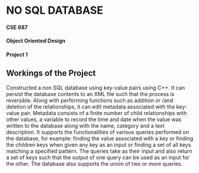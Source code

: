 # NO SQL DATABASE

#### CSE 687 
#### Object Oriented Design 
#### Project 1

## Workings of the Project

Constructed a non SQL database using key-value pairs using C++. 
It can persist the database contents to an XML file such that the process is reversible. 
Along with performing functions such as addition or /and deletion of the relationships, it can edit metadata associated with the key-value pair. 
Metadata consists of a finite number of child relationships with other values, a variable to record the time and date when the value was written 
to the database along with the name, category and a text description. 
It supports the functionalities of various queries performed on the database, 
for example: finding the value associated with a key or finding the children keys when given any key as an input or finding a set of all keys matching a specified pattern. 
The queries take as their input and also return a set of keys such that the output of one query can be used as an input for the other. 
The database also supports the union of two or more queries.

